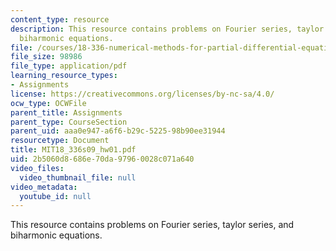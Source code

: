 ```yaml
---
content_type: resource
description: This resource contains problems on Fourier series, taylor series, and
  biharmonic equations.
file: /courses/18-336-numerical-methods-for-partial-differential-equations-spring-2009/2b5060d8686e70da97960028c071a640_MIT18_336s09_hw01.pdf
file_size: 98986
file_type: application/pdf
learning_resource_types:
- Assignments
license: https://creativecommons.org/licenses/by-nc-sa/4.0/
ocw_type: OCWFile
parent_title: Assignments
parent_type: CourseSection
parent_uid: aaa0e947-a6f6-b29c-5225-98b90ee31944
resourcetype: Document
title: MIT18_336s09_hw01.pdf
uid: 2b5060d8-686e-70da-9796-0028c071a640
video_files:
  video_thumbnail_file: null
video_metadata:
  youtube_id: null
---
```

This resource contains problems on Fourier series, taylor series, and biharmonic equations.